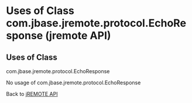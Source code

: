 # Uses of Class com.jbase.jremote.protocol.EchoResponse (jremote API)

<PageHeader />

## Uses of Class
com.jbase.jremote.protocol.EchoResponse

No usage of com.jbase.jremote.protocol.EchoResponse

Back to [jREMOTE API](com_jbase_jremote_package-summary)
